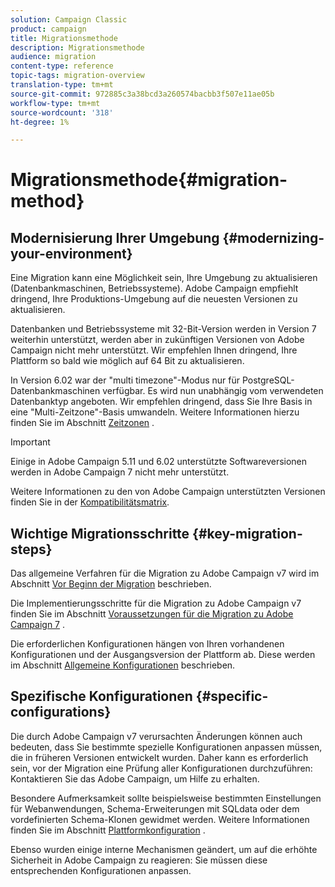 ```yaml
---
solution: Campaign Classic
product: campaign
title: Migrationsmethode
description: Migrationsmethode
audience: migration
content-type: reference
topic-tags: migration-overview
translation-type: tm+mt
source-git-commit: 972885c3a38bcd3a260574bacbb3f507e11ae05b
workflow-type: tm+mt
source-wordcount: '318'
ht-degree: 1%

---
```



# Migrationsmethode{#migration-method}

## Modernisierung Ihrer Umgebung {#modernizing-your-environment}

Eine Migration kann eine Möglichkeit sein, Ihre Umgebung zu aktualisieren (Datenbankmaschinen, Betriebssysteme). Adobe Campaign empfiehlt dringend, Ihre Produktions-Umgebung auf die neuesten Versionen zu aktualisieren.

Datenbanken und Betriebssysteme mit 32-Bit-Version werden in Version 7 weiterhin unterstützt, werden aber in zukünftigen Versionen von Adobe Campaign nicht mehr unterstützt. Wir empfehlen Ihnen dringend, Ihre Plattform so bald wie möglich auf 64 Bit zu aktualisieren.

In Version 6.02 war der &quot;multi timezone&quot;-Modus nur für PostgreSQL-Datenbankmaschinen verfügbar. Es wird nun unabhängig vom verwendeten Datenbanktyp angeboten. Wir empfehlen dringend, dass Sie Ihre Basis in eine &quot;Multi-Zeitzone&quot;-Basis umwandeln. Weitere Informationen hierzu finden Sie im Abschnitt [Zeitzonen](../../migration/using/general-configurations.md#time-zones) .

>[!IMPORTANT]
>
>Einige in Adobe Campaign 5.11 und 6.02 unterstützte Softwareversionen werden in Adobe Campaign 7 nicht mehr unterstützt.
>
>Weitere Informationen zu den von Adobe Campaign unterstützten Versionen finden Sie in der [Kompatibilitätsmatrix](../../rn/using/compatibility-matrix.md).

## Wichtige Migrationsschritte {#key-migration-steps}

Das allgemeine Verfahren für die Migration zu Adobe Campaign v7 wird im Abschnitt [Vor Beginn der Migration](../../migration/using/before-starting-migration.md) beschrieben.

Die Implementierungsschritte für die Migration zu Adobe Campaign v7 finden Sie im Abschnitt [Voraussetzungen für die Migration zu Adobe Campaign 7](../../migration/using/prerequisites-for-migration-to-adobe-campaign-7.md) .

Die erforderlichen Konfigurationen hängen von Ihren vorhandenen Konfigurationen und der Ausgangsversion der Plattform ab. Diese werden im Abschnitt [Allgemeine Konfigurationen](../../migration/using/general-configurations.md) beschrieben.

## Spezifische Konfigurationen {#specific-configurations}

Die durch Adobe Campaign v7 verursachten Änderungen können auch bedeuten, dass Sie bestimmte spezielle Konfigurationen anpassen müssen, die in früheren Versionen entwickelt wurden. Daher kann es erforderlich sein, vor der Migration eine Prüfung aller Konfigurationen durchzuführen: Kontaktieren Sie das Adobe Campaign, um Hilfe zu erhalten.

Besondere Aufmerksamkeit sollte beispielsweise bestimmten Einstellungen für Webanwendungen, Schema-Erweiterungen mit SQLdata oder dem vordefinierten Schema-Klonen gewidmet werden. Weitere Informationen finden Sie im Abschnitt [Plattformkonfiguration](../../migration/using/configuring-your-platform.md) .

Ebenso wurden einige interne Mechanismen geändert, um auf die erhöhte Sicherheit in Adobe Campaign zu reagieren: Sie müssen diese entsprechenden Konfigurationen anpassen.
